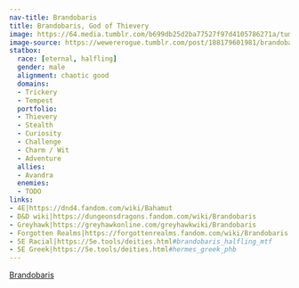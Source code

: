 ```yaml
---
nav-title: Brandobaris
title: Brandobaris, God of Thievery
image: https://64.media.tumblr.com/b699db25d2ba77527f97d4105786271a/tumblr_inline_p9lkwohbz81r9wm7d_400.jpg
image-source: https://wewererogue.tumblr.com/post/188179601981/brandobaris-a-patron-deity-for-thieves-from
statbox:
  race: [eternal, halfling]
  gender: male
  alignment: chaotic good
  domains:
  - Trickery
  - Tempest
  portfolio:
  - Thievery
  - Stealth
  - Curiosity
  - Challenge
  - Charm / Wit
  - Adventure
  allies:
  - Avandra
  enemies:
  - TODO
links:
- 4E|https://dnd4.fandom.com/wiki/Bahamut
- D&D wiki|https://dungeonsdragons.fandom.com/wiki/Brandobaris
- Greyhawk|https://greyhawkonline.com/greyhawkwiki/Brandobaris
- Forgotten Realms|https://forgottenrealms.fandom.com/wiki/Brandobaris
- 5E Racial|https://5e.tools/deities.html#brandobaris_halfling_mtf
- 5E Greek|https://5e.tools/deities.html#hermes_greek_phb
---
```


[Brandobaris](https://wewererogue.tumblr.com/post/188179601981/brandobaris-a-patron-deity-for-thieves-from)
